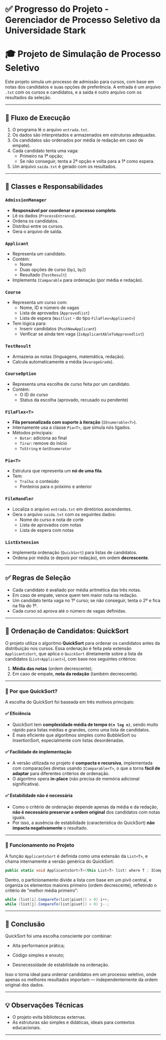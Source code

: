 # ✅ Progresso do Projeto - Gerenciador de Processo Seletivo da Universidade Stark

# 🎓 Projeto de Simulação de Processo Seletivo

Este projeto simula um processo de admissão para cursos, com base em notas dos candidatos e suas opções de preferência. A entrada é um arquivo `.txt` com os cursos e candidatos, e a saída é outro arquivo com os resultados da seleção.

---

## 🔄 Fluxo de Execução

1. O programa lê o arquivo `entrada.txt`.
2. Os dados são interpretados e armazenados em estruturas adequadas.
3. Os candidatos são ordenados por média (e redação em caso de empate).
4. Cada candidato tenta uma vaga:
   - Primeiro na 1ª opção;
   - Se não conseguir, tenta a 2ª opção e volta para a 1ª como espera.
5. Um arquivo `saida.txt` é gerado com os resultados.

---

## 🧠 Classes e Responsabilidades

### `AdmissionManager`

- **Responsável por coordenar o processo completo**.
- Lê os dados (`ProcessEntrance`).
- Ordena os candidatos.
- Distribui entre os cursos.
- Gera o arquivo de saída.

### `Applicant`

- Representa um candidato.
- Contém:
  - Nome
  - Duas opções de curso (`Op1`, `Op2`)
  - Resultado (`TestResult`)
- Implementa `IComparable` para ordenação (por média e redação).

### `Course`

- Representa um curso com:
  - Nome, ID e número de vagas
  - Lista de aprovados (`Approvedlist`)
  - Lista de espera (`Waitlist` - do tipo `FilaFlex<Applicant>`)
- Tem lógica para:
  - Inserir candidatos (`PushNewApplicant`)
  - Verificar se ainda tem vaga (`IsApplicantAbleToApprovedlist`)

### `TestResult`

- Armazena as notas (linguagens, matemática, redação).
- Calcula automaticamente a média (`AvarageGrade`).

### `CourseOption`

- Representa uma escolha de curso feita por um candidato.
- Contém:
  - O ID do curso
  - Status da escolha (aprovado, recusado ou pendente)

### `FilaFlex<T>`

- **Fila personalizada com suporte à iteração** (`IEnumerable<T>`).
- Internamente usa a classe `Pia<T>`, que simula nós ligados.
- Métodos principais:
  - `Botar`: adiciona ao final
  - `Tirar`: remove do início
  - `ToString` e `GetEnumerator`

### `Pia<T>`

- Estrutura que representa um **nó de uma fila**.
- Tem:
  - `Tralha`: o conteúdo
  - Ponteiros para o próximo e anterior

### `FileHandler`

- Localiza o arquivo `entrada.txt` em diretórios ascendentes.
- Gera o arquivo `saida.txt` com os seguintes dados:
  - Nome do curso e nota de corte
  - Lista de aprovados com notas
  - Lista de espera com notas

### `ListExtension`

- Implementa ordenação (`QuickSort`) para listas de candidatos.
- Ordena por média (e depois por redação), em ordem **decrescente**.

---

## ✅ Regras de Seleção

- Cada candidato é avaliado por média aritmética das três notas.
- Em caso de empate, vence quem tem maior nota na redação.
- Um candidato tenta vaga no 1º curso; se não conseguir, tenta o 2º e fica na fila do 1º.
- Cada curso só aprova até o número de vagas definidas.

---
## 🔀 Ordenação de Candidatos: QuickSort

O projeto utiliza o algoritmo **QuickSort** para ordenar os candidatos antes da distribuição nos cursos. Essa ordenação é feita pela extensão `ApplicantsSort`, que aplica o `QuickSort` diretamente sobre a lista de candidatos (`List<Applicant>`), com base nos seguintes critérios:

1. **Média das notas** (ordem decrescente);
2. Em caso de empate, **nota da redação** (também decrescente).

---

### 🧠 Por que QuickSort?

A escolha do QuickSort foi baseada em três motivos principais:

#### ✅ **Eficiência**
- QuickSort tem **complexidade média de tempo `O(n log n)`**, sendo muito rápido para listas médias e grandes, como uma lista de candidatos.
- É mais eficiente que algoritmos simples como BubbleSort ou InsertionSort, especialmente com listas desordenadas.

#### ✅ **Facilidade de implementação**
- A versão utilizada no projeto é **compacta e recursiva**, implementada com comparações diretas usando `IComparable<T>`, o que a torna **fácil de adaptar** para diferentes critérios de ordenação.
- O algoritmo opera **in-place** (não precisa de memória adicional significativa).

#### ✅ **Estabilidade não é necessária**
- Como o critério de ordenação depende apenas da média e da redação, **não é necessário preservar a ordem original** dos candidatos com notas iguais.
- Por isso, a ausência de estabilidade (característica do QuickSort) **não impacta negativamente** o resultado.

---

### 🔧 Funcionamento no Projeto

A função `ApplicantsSort` é definida como uma extensão da `List<T>`, e chama internamente a versão genérica do QuickSort:

```csharp
public static void ApplicantsSort<T>(this List<T> list) where T : IComparable<T>
```
Dentro, o particionamento divide a lista com base em um pivô central, e organiza os elementos maiores primeiro (ordem decrescente), refletindo o critério de "melhor média primeiro":
```csharp
while (list[i].CompareTo(list[pivot]) > 0) i++;
while (list[j].CompareTo(list[pivot]) < 0) j--;
```
---
## 📌 Conclusão
QuickSort foi uma escolha consciente por combinar:

- Alta performance prática;

- Código simples e enxuto;

- Desnecessidade de estabilidade na ordenação.

Isso o torna ideal para ordenar candidatos em um processo seletivo, onde apenas os melhores resultados importam — independentemente da ordem original dos dados.

---

## 💡 Observações Técnicas

- O projeto evita bibliotecas externas.
- As estruturas são simples e didáticas, ideais para contextos educacionais.
---



